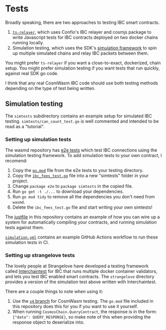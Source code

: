 # Tests

Broadly speaking, there are two approaches to testing IBC smart contracts.

1. [`ts-relayer`](https://github.com/confio/cw-ibc-demo/tree/main/tests),
   which uses Confio's IBC relayer and cosmjs package to write
   Javascript tests for IBC contracts deployed on two docker chains
   running locally.
2. Simulation testing, which uses the SDK's [simulation
   framework](https://docs.cosmos.network/main/core/simulation) to
   spin up multiple simulated chains and relay IBC packets between
   them.

You might prefer `ts-relayer` if you want a close-to-exact,
dockerized, chain setup. You might prefer simulation testing if you
want tests that run quickly, against real SDK go code.

I think that any real CosmWasm IBC code should use both testing methods
depending on the type of test being written.

## Simulation testing

The `simtests` subdirectory contains an example setup for simulated
IBC testing. `simtests/can_count_test.go` is well commented and
intended to be read as a "tutorial".

### Setting up simulation tests

The wasmd repository has [e2e
tests](https://github.com/CosmWasm/wasmd/tree/main/tests/e2e) which
test IBC connections using the simulation testing framework. To add
simulation tests to your own contract, I recomend:

1. Copy the
   [`go.mod`](https://github.com/CosmWasm/wasmd/blob/main/go.mod) file
   from the e2e tests to your testing directory.
2. Copy the
   [`ibc_fees_test.go`](https://github.com/CosmWasm/wasmd/blob/main/tests/e2e/ibc_fees_test.go)
   file into a new "simtests" folder in your project.
3. Change `package e2e` to `package simtests` in the copied file.
4. Run `go get -t ./...` to download your dependencies.
5. Run `go mod tidy` to remove all the dependencies you don't need from `wasmd`.
6. Delete the `ibc_fees_test.go` file and start writing your own simtests!

The [justfile](../justfile) in this repository contains an example of
how you can wire up a system for automatically compiling your
contracts, and running simulation tests against them.

[`simulation.yml`](../.github/workflows/simulation.yml) contains an
example GitHub Actions workflow to run these simulation tests in CI.

### Setting up strangelove tests

The lovely people at Strangelove have developed a testing framework
called
[Interchaintest](https://github.com/strangelove-ventures/interchaintest)
for IBC that runs multiple docker container validators, and lets you
test IBC enabled smart contracts. The `strangelove` directory provides
a version of the simulation test above written with Interchaintest.

There are a couple things to note when using it:

1. Use the [`v4`
   branch](https://github.com/strangelove-ventures/interchaintest/issues/424#issuecomment-1465521991)
   for CosmWasm testing. The `go.mod` file included in this repository
   does this for you if you want to use it yourself.
2. When running `CosmosChain.QueryContract`, the response is in the
   form: `{"data": QUERY_RESPONSE}`, so make note of this when
   providing the response object to deserialize into.
